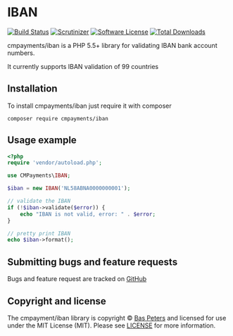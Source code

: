 # IBAN

[![Build Status][badge-build]][build]
[![Scrutinizer][badge-quality]][quality]
[![Software License][badge-license]][license]
[![Total Downloads][badge-downloads]][downloads]

cmpayments/iban is a PHP 5.5+ library for validating IBAN bank account numbers.

It currently supports IBAN validation of 99 countries

## Installation

To install cmpayments/iban just require it with composer
```
composer require cmpayments/iban
```

## Usage example

```php
<?php
require 'vendor/autoload.php';

use CMPayments\IBAN;

$iban = new IBAN('NL58ABNA0000000001');

// validate the IBAN
if (!$iban->validate($error)) {
    echo "IBAN is not valid, error: " . $error;
}

// pretty print IBAN
echo $iban->format();
```

## Submitting bugs and feature requests

Bugs and feature request are tracked on [GitHub](https://github.com/cmpayments/iban/issues)

## Copyright and license

The cmpayment/iban library is copyright © [Bas Peters](https://github.com/baspeters/) and licensed for use under the MIT License (MIT). Please see [LICENSE][] for more information.

[badge-build]: https://img.shields.io/travis/cmpayments/uuid/iban.svg?style=flat-square
[badge-quality]: https://img.shields.io/scrutinizer/g/cmpayments/uuid/iban.svg?style=flat-square
[badge-license]: https://img.shields.io/badge/license-MIT-brightgreen.svg?style=flat-square
[badge-downloads]: https://img.shields.io/packagist/dt/cmpayments/iban.svg?style=flat-square

[license]: https://github.com/cmpayments/iban/blob/master/LICENSE
[build]: https://travis-ci.org/cmpayments/iban
[quality]: https://scrutinizer-ci.com/g/cmpayments/iban/
[coverage]: https://coveralls.io/r/cmpayments/iban?branch=master
[downloads]: https://packagist.org/packages/cmpayments/iban